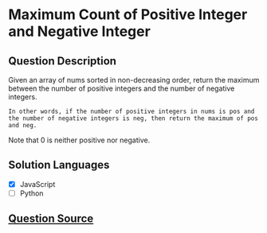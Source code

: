 # Maximum Count of Positive Integer and Negative Integer

## Question Description

Given an array of nums sorted in non-decreasing order, return the maximum between the number of positive integers and the number of negative integers.

    In other words, if the number of positive integers in nums is pos and the number of negative integers is neg, then return the maximum of pos and neg.

Note that 0 is neither positive nor negative.

## Solution Languages

- [x] JavaScript
- [ ] Python

## [Question Source](https://leetcode.com/problems/maximum-count-of-positive-integer-and-negative-integer)
